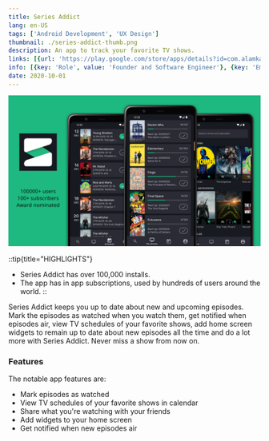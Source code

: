 ```yaml
---
title: Series Addict
lang: en-US
tags: ['Android Development', 'UX Design']
thumbnail: ./series-addict-thumb.png
description: An app to track your favorite TV shows.
links: [{url: 'https://play.google.com/store/apps/details?id=com.alamkanak.seriesaddict', text: 'Get it on Google Play', icon: 'mdi:google-play'}, {url: 'https://alamkanak.github.io/Series-Addict-App-Page/', text: 'Visit Homepage', icon: 'material-symbols:home-outline'}]
info: [{key: 'Role', value: 'Founder and Software Engineer'}, {key: 'Employment', value: 'Self employed'}, {key: 'Skills involved', value: ['Android SDK', 'Custom View Development', 'Performance Analysis', 'UX Design', 'Calculus', 'Geometry', 'Subscription Billing']}, {key: 'Tech used', value: ['Kotlin', 'Android SDK', 'Android Studio', 'RxJava', 'Performance Monitor', 'Maven', 'Google In App Billing']}]
date: 2020-10-01
---
```

![Series Addict](/series-addict.png)

::tip{title="HIGHLIGHTS"}
- Series Addict has over 100,000 installs.
- The app has in app subscriptions, used by hundreds of users around the world.
::

Series Addict keeps you up to date about new and upcoming episodes. Mark the episodes as watched when you watch them, get notified when episodes air, view TV schedules of your favorite shows, add home screen widgets to remain up to date about new episodes all the time and do a lot more with Series Addict. Never miss a show from now on.

### Features
The notable app features are:
- Mark episodes as watched
- View TV schedules of your favorite shows in calendar
- Share what you're watching with your friends
- Add widgets to your home screen
- Get notified when new episodes air